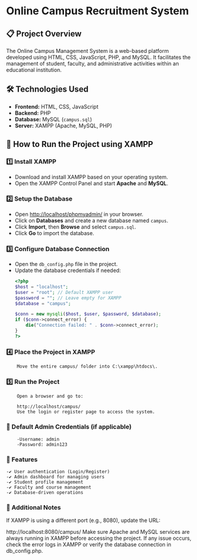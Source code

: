 # Online Campus Recruitment System

## 📋 Project Overview
The Online Campus Management System is a web-based platform developed using HTML, CSS, JavaScript, PHP, and MySQL. It facilitates the management of student, faculty, and administrative activities within an educational institution.

## 🛠️ Technologies Used
- **Frontend:** HTML, CSS, JavaScript
- **Backend:** PHP
- **Database:** MySQL (`campus.sql`)
- **Server:** XAMPP (Apache, MySQL, PHP)

## 🚀 How to Run the Project using XAMPP

### 1️⃣ Install XAMPP
- Download and install XAMPP based on your operating system.
- Open the XAMPP Control Panel and start **Apache** and **MySQL**.

### 2️⃣ Setup the Database
- Open [http://localhost/phpmyadmin/](http://localhost/phpmyadmin/) in your browser.
- Click on **Databases** and create a new database named `campus`.
- Click **Import**, then **Browse** and select `campus.sql`.
- Click **Go** to import the database.

### 3️⃣ Configure Database Connection
- Open the `db_config.php` file in the project.
- Update the database credentials if needed:
  ```php
  <?php
  $host = "localhost";
  $user = "root"; // Default XAMPP user
  $password = ""; // Leave empty for XAMPP
  $database = "campus";

  $conn = new mysqli($host, $user, $password, $database);
  if ($conn->connect_error) {
      die("Connection failed: " . $conn->connect_error);
  }
  ?>


### 4️⃣ Place the Project in XAMPP
        Move the entire campus/ folder into C:\xampp\htdocs\.

### 5️⃣ Run the Project
        Open a browser and go to:

        http://localhost/campus/
        Use the login or register page to access the system.
        
### 🔑 Default Admin Credentials (if applicable)
        -Username: admin
        -Password: admin123
        
### 🎯 Features
    -✔️ User authentication (Login/Register)
    -✔️ Admin dashboard for managing users
    -✔️ Student profile management
    -✔️ Faculty and course management
    -✔️ Database-driven operations

### 📌 Additional Notes
If XAMPP is using a different port (e.g., 8080), update the URL:

http://localhost:8080/campus/
Make sure Apache and MySQL services are always running in XAMPP before accessing the project.
If any issue occurs, check the error logs in XAMPP or verify the database connection in db_config.php.
